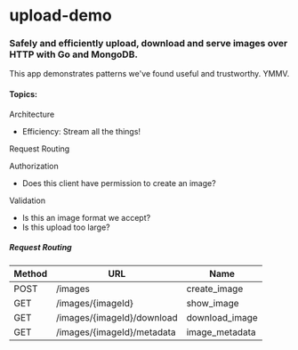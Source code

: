 upload-demo
===========

### Safely and efficiently upload, download and serve images over HTTP with Go and MongoDB.

This app demonstrates patterns we've found useful and trustworthy. YMMV.


#### Topics:

Architecture
* Efficiency: Stream all the things!

Request Routing

Authorization
* Does this client have permission to create an image?

Validation
* Is this an image format we accept?
* Is this upload too large?


##### Request Routing

Method   | URL                        | Name           |
-------- | ---                        | ----           |
POST     | /images                    | create_image   |
GET      | /images/{imageId}          | show_image     |
GET      | /images/{imageId}/download | download_image |
GET      | /images/{imageId}/metadata | image_metadata |
